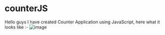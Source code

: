 # counterJS

Hello guys I have created Counter Application using JavaScript, here what it looks like :-
![image](https://user-images.githubusercontent.com/116494318/198086937-a0081f52-cb5f-4dab-9aca-e55b878a9c53.png)
